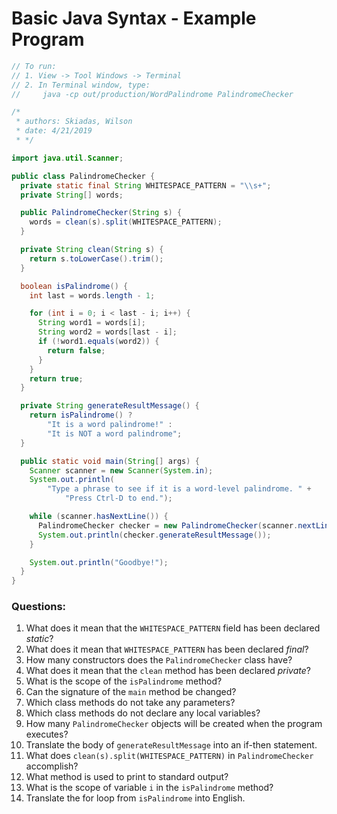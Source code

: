 # Basic Java Syntax - Example Program

```java
// To run:
// 1. View -> Tool Windows -> Terminal
// 2. In Terminal window, type:
//     java -cp out/production/WordPalindrome PalindromeChecker

/*
 * authors: Skiadas, Wilson
 * date: 4/21/2019
 * */

import java.util.Scanner;

public class PalindromeChecker {
  private static final String WHITESPACE_PATTERN = "\\s+";
  private String[] words;

  public PalindromeChecker(String s) {
    words = clean(s).split(WHITESPACE_PATTERN);
  }

  private String clean(String s) {
    return s.toLowerCase().trim();
  }

  boolean isPalindrome() {
    int last = words.length - 1;

    for (int i = 0; i < last - i; i++) {
      String word1 = words[i];
      String word2 = words[last - i];
      if (!word1.equals(word2)) {
        return false;
      }
    }
    return true;
  }

  private String generateResultMessage() {
    return isPalindrome() ?
        "It is a word palindrome!" :
        "It is NOT a word palindrome";
  }

  public static void main(String[] args) {
    Scanner scanner = new Scanner(System.in);
    System.out.println(
        "Type a phrase to see if it is a word-level palindrome. " +
            "Press Ctrl-D to end.");

    while (scanner.hasNextLine()) {
      PalindromeChecker checker = new PalindromeChecker(scanner.nextLine());
      System.out.println(checker.generateResultMessage());
    }

    System.out.println("Goodbye!");
  }
}
```

### Questions:

1. What does it mean that the `WHITESPACE_PATTERN` field has been declared *static*?
2. What does it mean that `WHITESPACE_PATTERN` has been declared *final*?
3. How many constructors does the `PalindromeChecker` class have?
4. What does it mean that the `clean` method has been declared *private*?
5. What is the scope of the `isPalindrome` method?
6. Can the signature of the `main` method be changed?
7. Which class methods do not take any parameters?
8. Which class methods do not declare any local variables?
9. How many `PalindromeChecker` objects will be created when the program executes?
10. Translate the body of `generateResultMessage` into an if-then statement.
11. What does `clean(s).split(WHITESPACE_PATTERN)` in `PalindromeChecker` accomplish?
12. What method is used to print to standard output?
13. What is the scope of variable `i` in the `isPalindrome` method?
14. Translate the for loop from `isPalindrome` into English.
